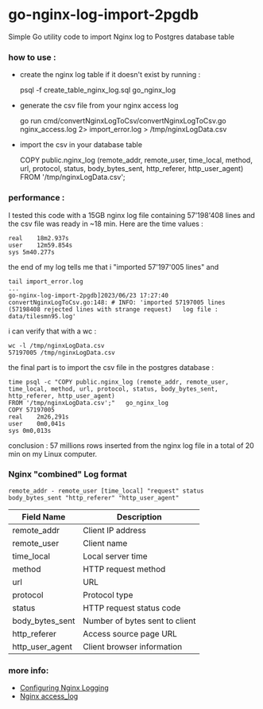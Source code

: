 # go-nginx-log-import-2pgdb
Simple Go utility code to import Nginx log to Postgres database table


### how to use :

+ create the nginx log table if it doesn't exist by running :


    psql -f create_table_nginx_log.sql go_nginx_log



+ generate the csv file from your nginx access log


    go run cmd/convertNginxLogToCsv/convertNginxLogToCsv.go nginx_access.log 2> import_error.log > /tmp/nginxLogData.csv

+ import the csv in your database table


    COPY public.nginx_log (remote_addr, remote_user, time_local, method, url, protocol, status, body_bytes_sent, http_referer, http_user_agent)
    FROM '/tmp/nginxLogData.csv';


### performance :
I tested this code with a 15GB nginx log file containing  57'198'408 lines and the csv file was ready in ~18 min. Here are the time values :

    real	18m2.937s
    user	12m59.854s
    sys	5m40.277s

the end of my log tells me that i "imported 57'197'005 lines" and  

    tail import_error.log
    ...
    go-nginx-log-import-2pgdb]2023/06/23 17:27:40 convertNginxLogToCsv.go:148: # INFO: 'imported 57197005 lines (57198408 rejected lines with strange request)   log file : data/tilesmn95.log'

i can verify that with a wc :

    wc -l /tmp/nginxLogData.csv 
    57197005 /tmp/nginxLogData.csv

the final part is to import the csv file in the postgres database :

    time psql -c "COPY public.nginx_log (remote_addr, remote_user, time_local, method, url, protocol, status, body_bytes_sent, http_referer, http_user_agent)                                               
    FROM '/tmp/nginxLogData.csv';"   go_nginx_log
    COPY 57197005
    real	2m26,291s
    user	0m0,041s
    sys	0m0,013s

conclusion : 57 millions rows inserted from the nginx log file in a total of 20 min on my Linux computer.   


### Nginx "combined" Log format

    remote_addr - remote_user [time_local] "request" status body_bytes_sent "http_referer" "http_user_agent"

|Field Name |	Description
| ------------- | ------------- |
|remote_addr	|Client IP address
|remote_user	|Client name
|time_local	|Local server time
method	|HTTP request method
|url	|URL
|protocol|	Protocol type
|status	|HTTP request status code
|body_bytes_sent|	Number of bytes sent to client
|http_referer	|Access source page URL
|http_user_agent	|Client browser information

### more info:
+ [Configuring Nginx Logging](https://docs.nginx.com/nginx/admin-guide/monitoring/logging/)
+ [Nginx access_log](https://nginx.org/en/docs/http/ngx_http_log_module.html?&_ga=2.19815224.1030081961.1687533866-1467598998.1687533866#access_log)
